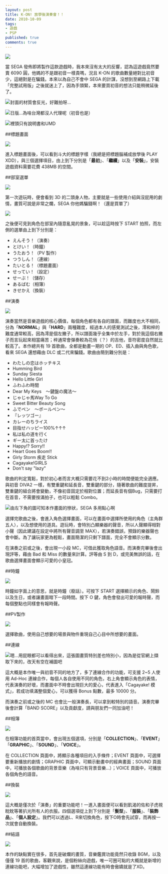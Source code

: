 ```yaml
---
layout: post
title: K-ON! 放學後演奏會！！
date: 2010-10-09
tags:
- 遊戲
- PSP
published: true
comments: true
---
```

![](http://i.minus.com/ieuzb34EdEB3A.jpg)

當 SEGA 發佈即將製作這款遊戲時，我本來沒有太大的反響，認為這遊戲竟然要賣 6090 圓，他媽的不是跟初音一樣貴嗎，況且 K-ON 的歌曲數量絕對比初音少，這絕對是在騙錢。本來以為自己不會中 SEGA 的計謀，沒想到至網路上下載「完整試用版」之後就迷上了，因為手頭緊，本來要買初音的想法只能稍微延後了。

<!--more-->

![封面的材質會反光，好難拍呀...](http://i.minus.com/i8isgQdPGIBs6.jpg)

![日版...為啥台灣都沒人代理呢（初音也是）](http://i.minus.com/ieEFfkMlQzCVI.jpg)

![裡頭只有說明書和UMD](http://i.minus.com/icZzrnMOQHh0p.jpg)

##標題畫面

![](http://i.minus.com/ibcQYgl0yoYMA7.jpg)

進入標題畫面後，可以看到斗大的標題字樣（我總是把標題腦補成放學後 PLAY XDD），與三個選擇項目，由上到下分別是「**最初**」、「**繼續**」以及「**安裝**」，安裝遊戲資料需要花費 438MB 的空間。

##部室選單

![](http://i.minus.com/izIqW6J7cpcux.jpg)

第一次遊玩時，便會看到 3D 的二頭身人物，主要就是一些使用介紹與沒屁用的劇情，畫質可說是非常之爛，SEGA 你他媽騙錢啊！（還是買單了）

![](http://i.minus.com/iVVT0zuYohxMf.jpg)

之後便可見到角色在部室內隨意亂晃的景象，可以趁這時按下 START 拍照，而左側的選單由上到下分別是：

- えんそう！（演奏）
- とけい！（時鐘）
- うたおう！（PV 製作）
- つうしん！（連線）
- たいとる！（標題畫面）
- せってい！（設定）
- せーぶ！（儲存）
- あるばむ（相簿）
- きせかえ（換裝）

##演奏

![](http://i.minus.com/iDAg5nbQ54MDt.jpg)

演奏當然是音樂遊戲的核心價值，每個角色都有各自的譜面，而難度也大不相同，分為「**NORMAL**」與「**HARD**」兩種難度，經過本人的感覺測試之後，澪和梓的難度通常較高，因為澪是個左撇子，所以譜面幾乎全集中於左手，對於我這個右撇子而言玩起來相當痛苦；梓通常會彈奏較為花俏（？）的吉他，音符密度自然就比較高了。本作總共有 19 首歌曲，全都是動畫一期的 OP、ED、插入曲與角色歌，看來 SEGA 還想藉由 DLC 或二代來騙錢。歌曲由簡到難分別是：

- わたしの恋はホッチキス
- Humming Bird
- Sunday Siesta
- Hello Little Girl
- ふわふわ時間
- Dear My Keys　～鍵盤の魔法～
- じゃじゃ馬Way To Go
- Sweet Bitter Beauty Song
- ふでペン　～ボールペン～
- 『レッツゴー』
- カレーのちライス
- 目指せハッピー100%↑↑↑
- 私は私の道を行く
- ギー太に首ったけ
- Happy!? Sorry!!
- Heart Goes Boom!!
- Girly Storm 疾走 Stick
- Cagayake!GIRLS
- Don't say "lazy"

歌曲的判定寬鬆，對於初心者而言大概只需要花不到2小時的時間便能完全適應。與初音 DIVA2 一樣，有雙重鍵和延長音，雙重鍵的部分，隨著歌曲的難度提昇，雙重鍵的組合將會變動，不像初音固定於相對位置；而延長音有個Bug，只需要打在首音，不需要按滿拍子，也可以輕鬆 Combo。

![由左下角的圖可知本作畫面的慘狀，SEGA 多用點心啊](http://i.minus.com/iVyqqYZ5aAFpt.jpg)

選擇完歌曲之後，會進入角色選擇畫面，可以在畫面中選擇所使用的角色（主角群五人），以及想使用的道具。遊玩時，會特別凸顯樂器的聲音，所以人聲顯得相對小聲（因此建議在設定中將所有聲音調至 MAX），若演奏錯誤，預錄的樂器聲也會中斷。為了讓玩家更為輕鬆，畫面簡潔的只剩下譜面，完全不會顯示分數。

在演奏之前或之後，會出現一小段 MC，可借此獲取角色語音。而演奏完畢後會出現評等，藉由 Bad 和 Miss 的數量來計算。評等由 S 到 D，或完美無誤的話，在歌曲選擇畫面會顯示可愛的小皇冠。

##時鐘

![](http://i.minus.com/ibyYOglS3Ov08j.jpg)

時鐘如字面上的意思，就是時鐘（廢話）。可按下 START 選擇顯示的角色、鬧鈴以及生日，或者讓畫面暗下一段時間。按下 O 鍵，角色會發出可愛的報時聲，而每個整點也同樣會有報時聲。

##PV製作

![](http://i.minus.com/iRmD59EDYFNtm.jpg)

選擇歌曲，使用自己想要的場景與物件重現自己心目中所想要的畫面。

##連線

![嗯...用屁眼都可以看得出來，這張圖畫質特別差也特別小，因為是從官網上擷取下來的，改天有空在補圖吧](http://i.minus.com/irmFxMEvWz52G.jpg)

這大概是本作唯一與初音不同的地方了，多了連線合作的功能，可支援 2~5 人使用 Ad-Hoc 連線合作，每個人各自使用不同的角色，右上角會顯示角色的表情，代表演奏的好壞，而畫面中不時會出現巨大的愛心，代表進入「Cagayake! 模式」，若成功填滿整個愛心，可以獲得 Bonus 點數，最多 10000 分。

而演奏之前或之後的 MC 也會比一般演奏長，可以拿到較特別的語音。演奏完畢後會計算「BAND SCORE」以及貢獻度，請與朋友們一同加油吧！

##相簿

![](http://i.minus.com/i0HA4gseu1Cxw.jpg)

在相簿功能的首頁當中，會出現五個選項，分別是「**COLLECTION**」、「**EVENT**」「**GRAPHIC**」、「**SOUND**」、「**VOICE**」。

在 COLLECTION 頁面中，將顯示各種項目的入手條件；EVENT 頁面中，可選擇要重新播放的劇情；GRAPHIC 頁面中，可顯示動畫中的經典畫面；SOUND 頁面中，可播放各個歌曲的背景音樂（為啥只有背景音樂...）；VOICE 頁面中，可播放各個角色的語音。

##換裝

![](http://i.minus.com/ib2tdyX4LHtdKH.jpg)

這大概是僅次於「演奏」的重要功能吧！一進入畫面便可以看到飢渴的佐和子虎視眈眈等著扒光所有人的衣服。四個選項從上到下分別是「**髮型**」、「**服裝**」、「**裝飾品**」、「**個人設定**」。我們可以透過L、R來切換角色，按下O時會先試穿，而再按一次就會自動換裝。

##結語

![](http://i.minus.com/ibjdMSGJTIv3oV.jpg)

本作的缺點實在很多，首先是破爛的畫質，音樂鑑賞功能竟然只收錄 BGM，以及僅僅 19 首的歌曲，客觀來說，是個粉絲向遊戲，唯一可圈可點的大概就是新增的連線功能吧，大幅增加了遊戲性，雖然這連線功能有時會傲嬌就是了XD。
